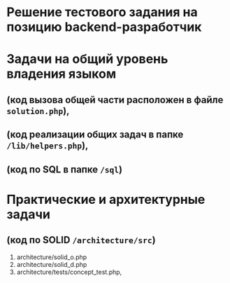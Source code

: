 # Решение тестового задания на позицию backend-разработчик

# Задачи на общий уровень владения языком
## (код вызова общей части расположен в файле `solution.php`), 
## (код реализации общих задач в папке `/lib/helpers.php`),
## (код по SQL в папке `/sql`)

# Практические и архитектурные задачи
## (код по SOLID `/architecture/src`)

1. architecture/solid_o.php
2. architecture/solid_d.php
3. architecture/tests/concept_test.php, 
```

```


